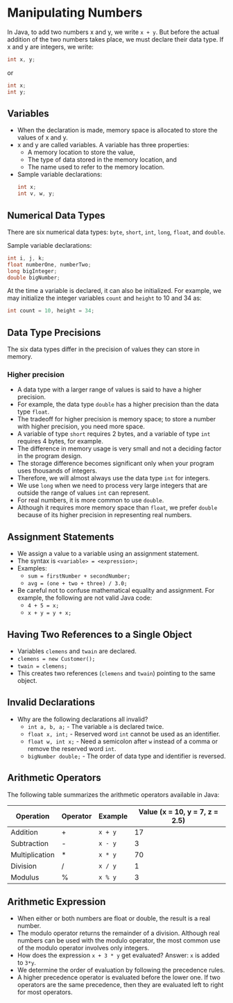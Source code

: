 # Manipulating Numbers

In Java, to add two numbers x and y, we write `x + y`. But before the actual addition of the two numbers takes place, we must declare their data type. If x and y are integers, we write:

```java
int x, y;
```
or

```java
int x;
int y;
```

## Variables

- When the declaration is made, memory space is allocated to store the values of x and y.
- x and y are called variables. A variable has three properties:
  - A memory location to store the value,
  - The type of data stored in the memory location, and
  - The name used to refer to the memory location.
- Sample variable declarations:
  ```java
  int x;
  int v, w, y;
  ```

## Numerical Data Types

There are six numerical data types: `byte`, `short`, `int`, `long`, `float`, and `double`.

Sample variable declarations:

```java
int i, j, k;
float numberOne, numberTwo;
long bigInteger;
double bigNumber;
```

At the time a variable is declared, it can also be initialized. For example, we may initialize the integer variables `count` and `height` to 10 and 34 as:

```java
int count = 10, height = 34;
```

## Data Type Precisions

The six data types differ in the precision of values they can store in memory.

### Higher precision

- A data type with a larger range of values is said to have a higher precision.
- For example, the data type `double` has a higher precision than the data type `float`.
- The tradeoff for higher precision is memory space; to store a number with higher precision, you need more space.
- A variable of type `short` requires 2 bytes, and a variable of type `int` requires 4 bytes, for example.
- The difference in memory usage is very small and not a deciding factor in the program design.
- The storage difference becomes significant only when your program uses thousands of integers.
- Therefore, we will almost always use the data type `int` for integers.
- We use `long` when we need to process very large integers that are outside the range of values `int` can represent.
- For real numbers, it is more common to use `double`.
- Although it requires more memory space than `float`, we prefer `double` because of its higher precision in representing real numbers.

## Assignment Statements

- We assign a value to a variable using an assignment statement.
- The syntax is `<variable> = <expression>;`
- Examples:
  - `sum = firstNumber + secondNumber;`
  - `avg = (one + two + three) / 3.0;`
- Be careful not to confuse mathematical equality and assignment. For example, the following are not valid Java code:
  - `4 + 5 = x;`
  - `x + y = y + x;`

## Having Two References to a Single Object

- Variables `clemens` and `twain` are declared.
- `clemens = new Customer();`
- `twain = clemens;`
- This creates two references (`clemens` and `twain`) pointing to the same object.

## Invalid Declarations

- Why are the following declarations all invalid?
  - `int a, b, a;` - The variable `a` is declared twice.
  - `float x, int;` - Reserved word `int` cannot be used as an identifier.
  - `float w, int x;` - Need a semicolon after `w` instead of a comma or remove the reserved word `int`.
  - `bigNumber double;` - The order of data type and identifier is reversed.

## Arithmetic Operators

The following table summarizes the arithmetic operators available in Java:

| Operation    | Operator | Example  | Value (x = 10, y = 7, z = 2.5) |
|--------------|----------|----------|------------------------------|
| Addition     | +        | `x + y`  | 17                           |
| Subtraction  | -        | `x - y`  | 3                            |
| Multiplication | *      | `x * y`  | 70                           |
| Division     | /        | `x / y`  | 1                            |
| Modulus      | %        | `x % y`  | 3                            |

## Arithmetic Expression

- When either or both numbers are float or double, the result is a real number.
- The modulo operator returns the remainder of a division. Although real numbers can be used with the modulo operator, the most common use of the modulo operator involves only integers.
- How does the expression `x + 3 * y` get evaluated? Answer: `x` is added to `3*y`.
- We determine the order of evaluation by following the precedence rules.
- A higher precedence operator is evaluated before the lower one. If two operators are the same precedence, then they are evaluated left to right for most operators.